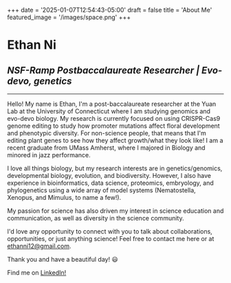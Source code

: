 +++
date = '2025-01-07T12:54:43-05:00'
draft = false
title = 'About Me'
featured_image = '/images/space.png'
+++

# Ethan Ni
## *NSF-Ramp Postbaccalaureate Researcher | Evo-devo, genetics*
---
Hello! My name is Ethan, I'm a post-baccalaureate researcher at the Yuan Lab at the University of Connecticut where I am studying genomics and evo-devo biology. My research is currently focused on using CRISPR-Cas9 genome editing to study how promoter mutations affect floral development and phenotypic diversity. For non-science people, that means that I'm editing plant genes to see how they affect growth/what they look like! I am a recent graduate from UMass Amherst, where I majored in Biology and minored in jazz performance.

I love all things biology, but my research interests are in genetics/genomics, developmental biology, evolution, and biodiversity. However, I also have experience in bioinformatics, data science, proteomics, embryology, and phylogenetics using a wide array of model systems (Nematostella, Xenopus, and Mimulus, to name a few!). 

My passion for science has also driven my interest in science education and communication, as well as diversity in the science community. 

I'd love any opportunity to connect with you to talk about collaborations, opportunities, or just anything science! Feel free to contact me here or at ethanni12@gmail.com.

Thank you and have a beautiful day! :smiley:

Find me on [LinkedIn!](https://www.linkedin.com/in/ethanni/)